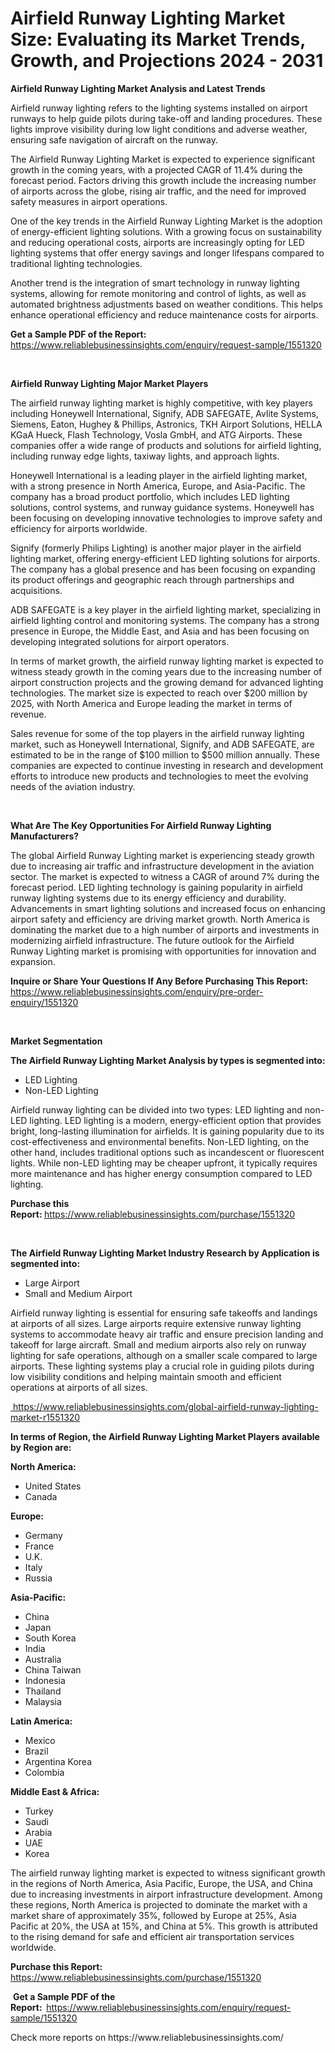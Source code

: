 <p><h1>Airfield Runway Lighting Market Size: Evaluating its Market Trends, Growth, and Projections 2024 - 2031</h1></p><p><strong>Airfield Runway Lighting Market Analysis and Latest Trends</strong></p>
<p><p>Airfield runway lighting refers to the lighting systems installed on airport runways to help guide pilots during take-off and landing procedures. These lights improve visibility during low light conditions and adverse weather, ensuring safe navigation of aircraft on the runway.</p><p>The Airfield Runway Lighting Market is expected to experience significant growth in the coming years, with a projected CAGR of 11.4% during the forecast period. Factors driving this growth include the increasing number of airports across the globe, rising air traffic, and the need for improved safety measures in airport operations.</p><p>One of the key trends in the Airfield Runway Lighting Market is the adoption of energy-efficient lighting solutions. With a growing focus on sustainability and reducing operational costs, airports are increasingly opting for LED lighting systems that offer energy savings and longer lifespans compared to traditional lighting technologies.</p><p>Another trend is the integration of smart technology in runway lighting systems, allowing for remote monitoring and control of lights, as well as automated brightness adjustments based on weather conditions. This helps enhance operational efficiency and reduce maintenance costs for airports.</p></p>
<p><strong>Get a Sample PDF of the Report:&nbsp;</strong> <a href="https://www.reliablebusinessinsights.com/enquiry/request-sample/1551320">https://www.reliablebusinessinsights.com/enquiry/request-sample/1551320</a></p>
<p>&nbsp;</p>
<p><strong>Airfield Runway Lighting Major Market Players</strong></p>
<p><p>The airfield runway lighting market is highly competitive, with key players including Honeywell International, Signify, ADB SAFEGATE, Avlite Systems, Siemens, Eaton, Hughey & Phillips, Astronics, TKH Airport Solutions, HELLA KGaA Hueck, Flash Technology, Vosla GmbH, and ATG Airports. These companies offer a wide range of products and solutions for airfield lighting, including runway edge lights, taxiway lights, and approach lights.</p><p>Honeywell International is a leading player in the airfield lighting market, with a strong presence in North America, Europe, and Asia-Pacific. The company has a broad product portfolio, which includes LED lighting solutions, control systems, and runway guidance systems. Honeywell has been focusing on developing innovative technologies to improve safety and efficiency for airports worldwide.</p><p>Signify (formerly Philips Lighting) is another major player in the airfield lighting market, offering energy-efficient LED lighting solutions for airports. The company has a global presence and has been focusing on expanding its product offerings and geographic reach through partnerships and acquisitions.</p><p>ADB SAFEGATE is a key player in the airfield lighting market, specializing in airfield lighting control and monitoring systems. The company has a strong presence in Europe, the Middle East, and Asia and has been focusing on developing integrated solutions for airport operators.</p><p>In terms of market growth, the airfield runway lighting market is expected to witness steady growth in the coming years due to the increasing number of airport construction projects and the growing demand for advanced lighting technologies. The market size is expected to reach over $200 million by 2025, with North America and Europe leading the market in terms of revenue.</p><p>Sales revenue for some of the top players in the airfield runway lighting market, such as Honeywell International, Signify, and ADB SAFEGATE, are estimated to be in the range of $100 million to $500 million annually. These companies are expected to continue investing in research and development efforts to introduce new products and technologies to meet the evolving needs of the aviation industry.</p></p>
<p>&nbsp;</p>
<p><strong>What Are The Key Opportunities For Airfield Runway Lighting Manufacturers?</strong></p>
<p><p>The global Airfield Runway Lighting market is experiencing steady growth due to increasing air traffic and infrastructure development in the aviation sector. The market is expected to witness a CAGR of around 7% during the forecast period. LED lighting technology is gaining popularity in airfield runway lighting systems due to its energy efficiency and durability. Advancements in smart lighting solutions and increased focus on enhancing airport safety and efficiency are driving market growth. North America is dominating the market due to a high number of airports and investments in modernizing airfield infrastructure. The future outlook for the Airfield Runway Lighting market is promising with opportunities for innovation and expansion.</p></p>
<p><strong>Inquire or Share Your Questions If Any Before Purchasing This Report:</strong> <a href="https://www.reliablebusinessinsights.com/enquiry/pre-order-enquiry/1551320">https://www.reliablebusinessinsights.com/enquiry/pre-order-enquiry/1551320</a></p>
<p>&nbsp;</p>
<p><strong>Market Segmentation</strong></p>
<p><strong>The Airfield Runway Lighting Market Analysis by types is segmented into:</strong></p>
<p><ul><li>LED Lighting</li><li>Non-LED Lighting</li></ul></p>
<p><p>Airfield runway lighting can be divided into two types: LED lighting and non-LED lighting. LED lighting is a modern, energy-efficient option that provides bright, long-lasting illumination for airfields. It is gaining popularity due to its cost-effectiveness and environmental benefits. Non-LED lighting, on the other hand, includes traditional options such as incandescent or fluorescent lights. While non-LED lighting may be cheaper upfront, it typically requires more maintenance and has higher energy consumption compared to LED lighting.</p></p>
<p><strong>Purchase this Report:&nbsp;</strong><a href="https://www.reliablebusinessinsights.com/purchase/1551320">https://www.reliablebusinessinsights.com/purchase/1551320</a></p>
<p>&nbsp;</p>
<p><strong>The Airfield Runway Lighting Market Industry Research by Application is segmented into:</strong></p>
<p><ul><li>Large Airport</li><li>Small and Medium Airport</li></ul></p>
<p><p>Airfield runway lighting is essential for ensuring safe takeoffs and landings at airports of all sizes. Large airports require extensive runway lighting systems to accommodate heavy air traffic and ensure precision landing and takeoff for large aircraft. Small and medium airports also rely on runway lighting for safe operations, although on a smaller scale compared to large airports. These lighting systems play a crucial role in guiding pilots during low visibility conditions and helping maintain smooth and efficient operations at airports of all sizes.</p></p>
<p><a href="https://www.reliablebusinessinsights.com/global-airfield-runway-lighting-market-r1551320">&nbsp;https://www.reliablebusinessinsights.com/global-airfield-runway-lighting-market-r1551320</a></p>
<p><strong>In terms of Region, the Airfield Runway Lighting Market Players available by Region are:</strong></p>
<p>
    <p> <strong> North America: </strong>
        <ul>
            <li>United States</li>
            <li>Canada</li>
        </ul>
        </p> 
    <p> <strong> Europe: </strong>
        <ul>
            <li>Germany</li>
            <li>France</li>
            <li>U.K.</li>
            <li>Italy</li>
            <li>Russia</li>
        </ul>
        </p> 
    <p> <strong> Asia-Pacific: </strong>
        <ul>
            <li>China</li>
            <li>Japan</li>
            <li>South Korea</li>
            <li>India</li>
            <li>Australia</li>
            <li>China Taiwan</li>
            <li>Indonesia</li>
            <li>Thailand</li>
            <li>Malaysia</li>
        </ul>
        </p> 
    <p> <strong> Latin America: </strong>
        <ul>
            <li>Mexico</li>
            <li>Brazil</li>
            <li>Argentina Korea</li>
            <li>Colombia</li>
        </ul>
        </p> 
    <p> <strong> Middle East & Africa: </strong>
        <ul>
            <li>Turkey</li>
            <li>Saudi</li>
            <li>Arabia</li>
            <li>UAE</li>
            <li>Korea</li>
        </ul>
    </p>
    </p>
<p><p>The airfield runway lighting market is expected to witness significant growth in the regions of North America, Asia Pacific, Europe, the USA, and China due to increasing investments in airport infrastructure development. Among these regions, North America is projected to dominate the market with a market share of approximately 35%, followed by Europe at 25%, Asia Pacific at 20%, the USA at 15%, and China at 5%. This growth is attributed to the rising demand for safe and efficient air transportation services worldwide.</p></p>
<p><strong>Purchase this Report: </strong><a href="https://www.reliablebusinessinsights.com/purchase/1551320">https://www.reliablebusinessinsights.com/purchase/1551320</a></p>
<p>&nbsp;<strong>Get a Sample PDF of the Report:&nbsp;&nbsp;</strong><a href="https://www.reliablebusinessinsights.com/enquiry/request-sample/1551320">https://www.reliablebusinessinsights.com/enquiry/request-sample/1551320</a></p>
<p><strong></strong></p>
<p>Check more reports on https://www.reliablebusinessinsights.com/</p>